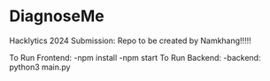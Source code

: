 # DiagnoseMe
Hacklytics 2024 Submission: Repo to be created by Namkhang!!!!!

To Run Frontend:
-npm install
-npm start
To Run Backend:
-backend: python3 main.py